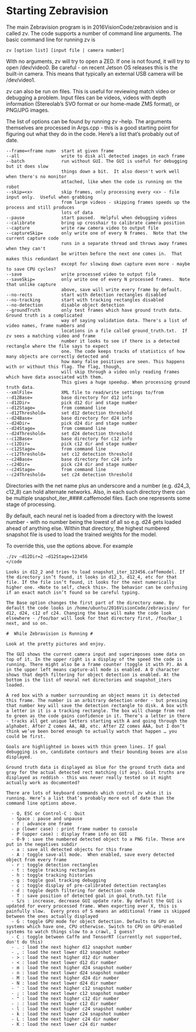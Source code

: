 #  Starting Zebravision # 

The main Zebravision program is in 2016VisionCode/zebravision and is called zv. The code supports a number of command line arguments. The basic command line for running zv is

```
zv [option list] [input file | camera number]
```
With no arguments, zv will try to open a ZED. If one is not found, it will try to open /dev/video0. Be careful - on recent Jetson OS releases this is the built-in camera. This means that typically an external USB camera will be /dev/video1.

zv can also be run on files. This is useful for reviewing match video or debugging a problem. Input files can be videos, videos with depth information (Stereolab’s SVO format or our home-made ZMS format), or PNG/JPG images.

The list of options can be found by running zv –help. The arguments themselves are processed in Args.cpp - this is a good starting point for figuring out what they do in the code. Here’s a list that’s probably out of date.

```
--frame=<frame num>  start at given frame
--all                write to disk all detected images in each frame
--batch              run without GUI. The GUI is useful for debugging but it does slow 
                     things down a bit.  It also doesn't work well when there's no monitor 
                     attached, like when the code is running on the robot
--skip=<x>           skip frames, only processing every <x> - file input only.  Useful when grabbing 
                     from large videos - skipping frames speeds up the process and still produces
                     lots of data
--pause              start paused.  Helpful when debugging videos
--calibrate          bring up crosshair to calibrate camera position
--capture            write raw camera video to output file
--captureSkip=       only write one of every N frames.  Note that the current capture code
                     runs in a separate thread and throws away frames when they can't
                     be written before the next one comes in.  That makes this redundant
                     except for slowing down capture even more - maybe to save CPU cycles?
--save               write processed video to output file
--saveSkip=          only write one of every N processed frames.  Note that unlike capture
                     above, save will write every frame by default.
--no-rects           start with detection rectangles disabled
--no-tracking        start with tracking rectangles disabled
--no-detection       disable object detection
--groundTruth        only test frames which have ground truth data.  Ground truth is a complicated
                     way of saying validation data. There's a list of video names, frame numbers and
                     locations in a file called ground_truth.txt.  If zv sees a matching video and frame
                     number it looks to see if there is a detected rectangle where the file says to expect
                     one. The code keeps tracks of statistics of how many objects are correctly detected and
                     how many false positives are seen. This happens with or without this flag. The flag, though,
                     will skip through a video only reading frames which have data associated with them.
                     This gives a huge speedup. When processing ground truth data.
--xmlFile=           XML file to read/write settings to/from
--d12Base=           base directory for d12 info
--d12Dir=            pick d12 dir and stage number
--d12Stage=          from command line
--d12Threshold=      set d12 detection threshold
--d24Base=           base directory for d24 info
--d24Dir=            pick d24 dir and stage number
--d24Stage=          from command line
--d24Threshold=      set d24 detection threshold
--c12Base=           base directory for c12 info
--c12Dir=            pick c12 dir and stage number
--c12Stage=          from command line
--c12Threshold=      set c12 detection threshold
--c24Base=           base directory for c24 info
--c24Dir=            pick c24 dir and stage number
--c24Stage=          from command line
--c24Threshold=      set c24 detection threshold
```

Directories with the net name plus an underscore and a number (e.g. d24_3, c12_8) can hold alternate networks.  Also, in each such directory there can be multiple snapshot_iter_####.caffemodel files. Each one represents some stage of processing.

By default, each neural net is loaded from a directory with the lowest number - with no number being the lowest of all so e.g. d24 gets loaded ahead of anything else.  Within that directory, the highest numbered snapshot file is used to load the trained weights for the model. 

To override this, use the options above. For example

```
./zv –d12Dir=2 –d12Stage=123456
</code

Looks in d12_2 and tries to load snapshot_iter_123456.caffemodel. If the directory isn’t found, it looks in d12_3, d12_4, etc for that file. If the file isn’t found, it looks for the next numerically higher one. <Note to self, check this>. The behavior can be confusing if an exact match isn’t found so be careful typing.

The Base option changes the first part of the directory name. By default the code looks in /home/ubuntu/2016VisionCode/zebravision/ for d12, d24, c12 of c24. Changing the base will make the code look elsewhere - /foo/bar will look for that directory first, /foo/bar_1 next, and so on.

#  While Zebravision is Running # 

Look at the pretty pictures and enjoy.

The GUI shows the current camera input and superimposes some data on top of it. In the upper right is a display of the speed the code is running. There might also be a frame counter (toggle it with P). An A in the upper left means capture-all mode is enabled. A D character shows that depth filtering for object detection is enabled. At the bottom is the list of neural net directories and snapshot_iters loaded.

A red box with a number surrounding an object means it is detected this frame. The number is an arbitrary detection order - but pressing that number key will save the detection rectangle to disk. A box with a letter in it is a tracking rectangle. The box will change from red to green as the code gains confidence in it. There’s a letter in there - tracks all get unique letters starting with A and going through the alphabet. After Z comes AA, AB, etc. After ZZ comes AAA, but I don’t think we’ve been bored enough to actually watch that happen … you could be first.

Goals are highlighted in boxes with thin green lines. If goal debugging is on, candidate contours and their bounding boxes are also displayed.

Ground truth data is displayed as blue for the ground truth data and gray for the actual detected rect matching (if any). Goal truths are displayed as reddish - this was never really tested so it might actually work as documented?

There are lots of keyboard commands which control zv whie it is running. Here’s a list that’s probably more out of date than the command line options above.

  - Q, ESC or Control-C : Quit
  - Space : pause and unpause
  - f : advance one frame
  - p (lower case) : print frame number to console
  - P (upper case) : display frame info on GUI
  - 0-9 : save the numbered detected object to a PNG file. These are put in the negatives subdir
  - a : save all detected objects for this frame 
  - A : toggle save-all mode.  When enabled, save every detected object from every frame
  - r : toggle detection rectangles
  - t : toggle tracking rectangles
  - h : toggle tracking histories
  - g : toggle goal tracking debugging
  - c : toggle display of pre-calibrated detection rectangles
  - d : toggle depth filtering for detection code
  - T : save position of detected goal in goal_truth.txt file
  - S/s : increase, decrease GUI update rate. By default the GUI is updated for every processed frame. When exporting over X, this is painfully slow.  Every press of S means an additional frame is skipped between the ones actually displayed
  - G : toggle GPU mode for object detection. Defaults to GPU on systems which have one, CPU otherwise. Switch to CPU on GPU-enabled systems to watch things slow to a crawl, I guess?
  - C : toggle between Caffe and TensorRT (currently not supported, don't do this)
  - . : load the next higher d12 snapshot number
  - , : load the next lower d12 snapshot number
  - > : load the next higher d12 dir number
  - < : load the next lower d12 dir number
  - m : load the next higher d24 snapshot number
  - n : load the next lower d24 snapshot number
  - M : load the next higher d24 dir number
  - N : load the next lower d24 dir number
  - ' : load the next higher c12 snapshot number
  - ; : load the next lower c12 snapshot number
  - " : load the next higher c12 dir number
  - : : load the next lower c12 dir number
  - l : load the next higher c24 snapshot number
  - k : load the next lower c24 snapshot number
  - L : load the next higher c24 dir number
  - K : load the next lower c24 dir number
  